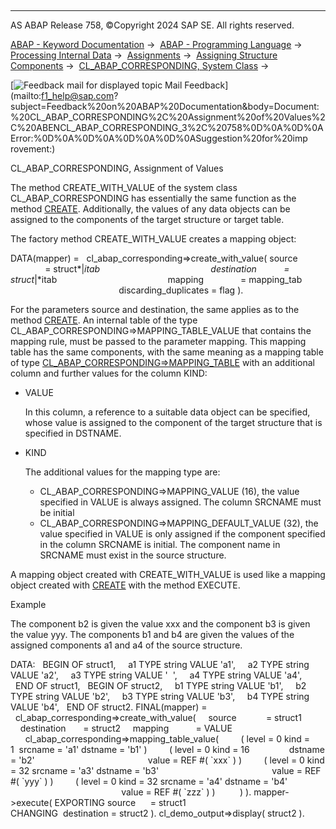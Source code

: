   

* * *

AS ABAP Release 758, ©Copyright 2024 SAP SE. All rights reserved.

[ABAP - Keyword Documentation](https://help.sap.com/doc/abapdocu_758_index_htm/7.58/en-US/abenabap.htm) →  [ABAP - Programming Language](https://help.sap.com/doc/abapdocu_758_index_htm/7.58/en-US/abenabap_reference.htm) →  [Processing Internal Data](https://help.sap.com/doc/abapdocu_758_index_htm/7.58/en-US/abenabap_data_working.htm) →  [Assignments](https://help.sap.com/doc/abapdocu_758_index_htm/7.58/en-US/abenvalue_assignments.htm) →  [Assigning Structure Components](https://help.sap.com/doc/abapdocu_758_index_htm/7.58/en-US/abencorresponding.htm) →  [CL\_ABAP\_CORRESPONDING, System Class](https://help.sap.com/doc/abapdocu_758_index_htm/7.58/en-US/abencl_abap_corresponding.htm) → 

 [![](Mail.gif?object=Mail.gif "Feedback mail for displayed topic") Mail Feedback](mailto:f1_help@sap.com?subject=Feedback%20on%20ABAP%20Documentation&body=Document:%20CL_ABAP_CORRESPONDING%2C%20Assignment%20of%20Values%2C%20ABENCL_ABAP_CORRESPONDING_3%2C%20758%0D%0A%0D%0AError:%0D%0A%0D%0A%0D%0A%0D%0ASuggestion%20for%20imp
rovement:)

CL\_ABAP\_CORRESPONDING, Assignment of Values

The method CREATE\_WITH\_VALUE of the system class CL\_ABAP\_CORRESPONDING has essentially the same function as the method [CREATE](https://help.sap.com/doc/abapdocu_758_index_htm/7.58/en-US/abencl_abap_corresponding_1.htm). Additionally, the values of any data objects can be assigned to the components of the target structure or target table.

The factory method CREATE\_WITH\_VALUE creates a mapping object:

DATA(mapper) =
  cl\_abap\_corresponding=>create\_with\_value( source                = struct*|*itab
                                            destination           = struct*|*itab
                                            mapping               = mapping\_tab
                                            discarding\_duplicates = flag ).

For the parameters source and destination, the same applies as to the method [CREATE](https://help.sap.com/doc/abapdocu_758_index_htm/7.58/en-US/abencl_abap_corresponding_1.htm). An internal table of the type CL\_ABAP\_CORRESPONDING=>MAPPING\_TABLE\_VALUE that contains the mapping rule, must be passed to the parameter mapping. This mapping table has the same components, with the same meaning as a mapping table of type [CL\_ABAP\_CORRESPONDING=>MAPPING\_TABLE](https://help.sap.com/doc/abapdocu_758_index_htm/7.58/en-US/abencl_abap_corresponding_1.htm) with an additional column and further values for the column KIND:

-   VALUE
    
    In this column, a reference to a suitable data object can be specified, whose value is assigned to the component of the target structure that is specified in DSTNAME.
    
-   KIND
    
    The additional values for the mapping type are:
    
    -   CL\_ABAP\_CORRESPONDING=>MAPPING\_VALUE (16), the value specified in VALUE is always assigned. The column SRCNAME must be initial
    -   CL\_ABAP\_CORRESPONDING=>MAPPING\_DEFAULT\_VALUE (32), the value specified in VALUE is only assigned if the component specified in the column SRCNAME is initial. The component name in SRCNAME must exist in the source structure.

A mapping object created with CREATE\_WITH\_VALUE is used like a mapping object created with [CREATE](https://help.sap.com/doc/abapdocu_758_index_htm/7.58/en-US/abencl_abap_corresponding_1.htm) with the method EXECUTE.

Example

The component b2 is given the value xxx and the component b3 is given the value yyy. The components b1 and b4 are given the values of the assigned components a1 and a4 of the source structure.

DATA:
  BEGIN OF struct1,
    a1 TYPE string VALUE 'a1',
    a2 TYPE string VALUE 'a2',
    a3 TYPE string VALUE '  ',
    a4 TYPE string VALUE 'a4',
  END OF struct1,
  BEGIN OF struct2,
    b1 TYPE string VALUE 'b1',
    b2 TYPE string VALUE 'b2',
    b3 TYPE string VALUE 'b3',
    b4 TYPE string VALUE 'b4',
  END OF struct2.
FINAL(mapper) =
  cl\_abap\_corresponding=>create\_with\_value(
    source            = struct1
    destination       = struct2
    mapping           = VALUE
      cl\_abap\_corresponding=>mapping\_table\_value(
        ( level = 0 kind = 1  srcname = 'a1' dstname = 'b1' )
        ( level = 0 kind = 16                dstname = 'b2'
                                             value = REF #( \`xxx\` ) )
        ( level = 0 kind = 32 srcname = 'a3' dstname = 'b3'
                                             value = REF #( \`yyy\` ) )
        ( level = 0 kind = 32 srcname = 'a4' dstname = 'b4'
                                             value = REF #( \`zzz\` ) )
         ) ).
mapper->execute( EXPORTING source      = struct1
                 CHANGING  destination = struct2 ).
cl\_demo\_output=>display( struct2 ).
